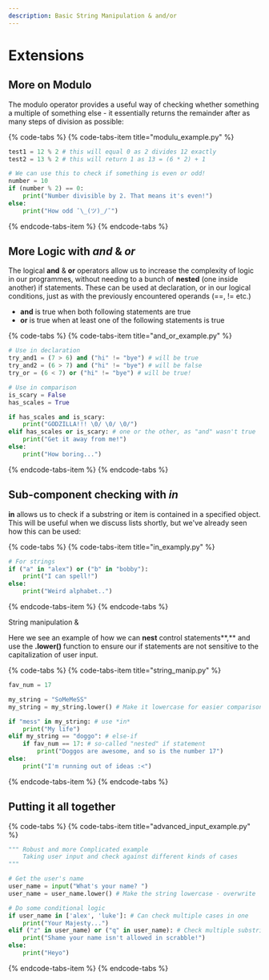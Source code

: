 ```yaml
---
description: Basic String Manipulation & and/or
---
```


# Extensions

## More on Modulo

The modulo operator provides a useful way of checking whether something a multiple of something else - it essentially returns the remainder after as many steps of division as possible:

{% code-tabs %}
{% code-tabs-item title="modulu\_example.py" %}
```python
test1 = 12 % 2 # this will equal 0 as 2 divides 12 exactly
test2 = 13 % 2 # this will return 1 as 13 = (6 * 2) + 1

# We can use this to check if something is even or odd!
number = 10
if (number % 2) == 0:
    print("Number divisible by 2. That means it's even!")
else:
    print("How odd ¯\_(ツ)_/¯")
```
{% endcode-tabs-item %}
{% endcode-tabs %}

## More Logic with _and_ & _or_

The logical **and** & **or** operators allow us to increase the complexity of logic in our programmes, without needing to a bunch of **nested** \(one inside another\) if statements. These can be used at declaration, or in our logical conditions, just as with the previously encountered operands \(==, != etc.\)

* **and** is true when both following statements are true
* **or** is true when at least one of the following statements is true

{% code-tabs %}
{% code-tabs-item title="and\_or\_example.py" %}
```python
# Use in declaration
try_and1 = (7 > 6) and ("hi" != "bye") # will be true
try_and2 = (6 > 7) and ("hi" != "bye") # will be false
try_or = (6 < 7) or ("hi" != "bye") # will be true!

# Use in comparison
is_scary = False
has_scales = True

if has_scales and is_scary:
    print("GODZILLA!!! \0/ \0/ \0/")
elif has_scales or is_scary: # one or the other, as "and" wasn't true
    print("Get it away from me!")
else:
    print("How boring...")
```
{% endcode-tabs-item %}
{% endcode-tabs %}



## Sub-component checking with _in_

**in** allows us to check if a substring or item is contained in a specified object. This will be useful when we discuss lists shortly, but we've already seen how this can be used:

{% code-tabs %}
{% code-tabs-item title="in\_examply.py" %}
```python
# For strings
if ("a" in "alex") or ("b" in "bobby"):
    print("I can spell!")
else:
    print("Weird alphabet..")
```
{% endcode-tabs-item %}
{% endcode-tabs %}

String manipulation & 

Here we see an example of how we can **nest** control statements**,** and use the **.lower\(\)** function to ensure our if statements are not sensitive to the capitalization of user input.

{% code-tabs %}
{% code-tabs-item title="string\_manip.py" %}
```python
fav_num = 17

my_string = "SoMeMeSS"
my_string = my_string.lower() # Make it lowercase for easier comparison

if "mess" in my_string: # use *in* 
    print("My life")
elif my_string == "doggo": # else-if
    if fav_num == 17: # so-called "nested" if statement
        print("Doggos are awesome, and so is the number 17")
else:
    print("I'm running out of ideas :<")
```
{% endcode-tabs-item %}
{% endcode-tabs %}

## Putting it all together

{% code-tabs %}
{% code-tabs-item title="advanced\_input\_example.py" %}
```python
""" Robust and more Complicated example 
    Taking user input and check against different kinds of cases
"""

# Get the user's name
user_name = input("What's your name? ")
user_name = user_name.lower() # Make the string lowercase - overwrite

# Do some conditional logic
if user_name in ['alex', 'luke']: # Can check multiple cases in one
    print("Your Majesty...")
elif ("z" in user_name) or ("q" in user_name): # Check multiple substring cases
    print("Shame your name isn't allowed in scrabble!")
else:
    print("Heyo")
```
{% endcode-tabs-item %}
{% endcode-tabs %}

